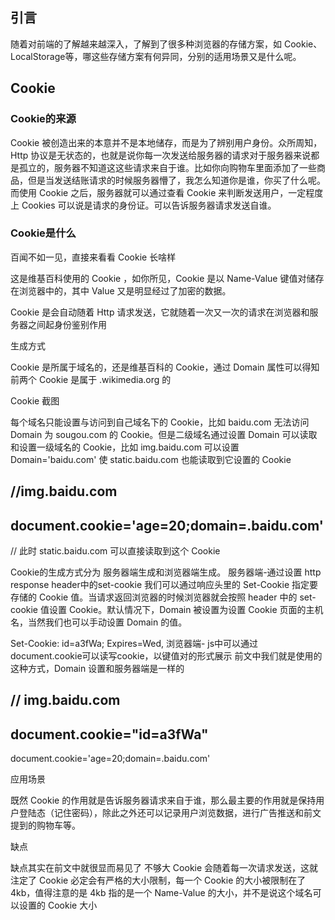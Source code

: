 ## 引言

随着对前端的了解越来越深入，了解到了很多种浏览器的存储方案，如 Cookie、LocalStorage等，哪这些存储方案有何异同，分别的适用场景又是什么呢。

## Cookie

### Cookie的来源

Cookie 被创造出来的本意并不是本地储存，而是为了辨别用户身份。众所周知，Http 协议是无状态的，也就是说你每一次发送给服务器的请求对于服务器来说都是孤立的，服务器不知道这这些请求来自于谁。比如你向购物车里面添加了一些商品，但是当发送结账请求的时候服务器懵了，我怎么知道你是谁，你买了什么呢。而使用 Cookie 之后，服务器就可以通过查看 Cookie 来判断发送用户，一定程度上 Cookies 可以说是请求的身份证。可以告诉服务器请求发送自谁。

### Cookie是什么

百闻不如一见，直接来看看 Cookie 长啥样


这是维基百科使用的 Cookie ，如你所见，Cookie 是以 Name-Value 键值对储存在浏览器中的，其中 Value 又是明显经过了加密的数据。

Cookie 是会自动随着 Http
请求发送，它就随着一次又一次的请求在浏览器和服务器之间起身份鉴别作用

生成方式

Cookie 是所属于域名的，还是维基百科的 Cookie，通过 Domain 属性可以得知前两个 Cookie 是属于 .wikimedia.org 的


Cookie 截图

每个域名只能设置与访问到自己域名下的 Cookie，比如 baidu.com 无法访问 Domain 为 sougou.com 的 Cookie。但是二级域名通过设置 Domain 可以读取和设置一级域名的 Cookie，比如 img.baidu.com 可以设置 Domain='baidu.com' 使 static.baidu.com 也能读取到它设置的 Cookie

//img.baidu.com
--------------------------------------------------------------------------------
document.cookie='age=20;domain=.baidu.com'
--------------------------------------------------------------------------------
// 此时 static.baidu.com 可以直接读取到这个 Cookie

Cookie的生成方式分为 服务器端生成和浏览器端生成。
服务器端-通过设置 http response header中的set-cookie
我们可以通过响应头里的 Set-Cookie 指定要存储的 Cookie 值。当请求返回浏览器的时候浏览器就会按照 header 中的 set-cookie 值设置 Cookie。默认情况下，Domain 被设置为设置 Cookie 页面的主机名，当然我们也可以手动设置 Domain 的值。

Set-Cookie: id=a3fWa; Expires=Wed,
浏览器端- js中可以通过document.cookie可以读写cookie，以键值对的形式展示
前文中我们就是使用的这种方式，Domain 设置和服务器端是一样的

// img.baidu.com
--------------------------------------------------------------------------------
document.cookie="id=a3fWa"
--------------------------------------------------------------------------------
document.cookie='age=20;domain=.baidu.com'

应用场景

既然 Cookie 的作用就是告诉服务器请求来自于谁，那么最主要的作用就是保持用户登陆态（记住密码），除此之外还可以记录用户浏览数据，进行广告推送和前文提到的购物车等。

缺点

缺点其实在前文中就很显而易见了
不够大
Cookie 会随着每一次请求发送，这就注定了 Cookie 必定会有严格的大小限制，每一个 Cookie 的大小被限制在了 4kb，值得注意的是 4kb 指的是一个 Name-Value 的大小，并不是说这个域名可以设置的 Cookie 大小